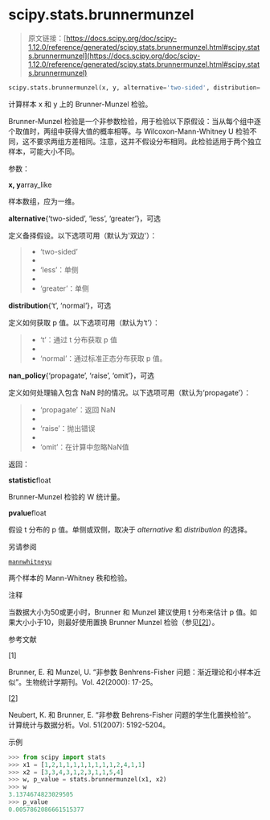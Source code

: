# scipy.stats.brunnermunzel

> 原文链接：[https://docs.scipy.org/doc/scipy-1.12.0/reference/generated/scipy.stats.brunnermunzel.html#scipy.stats.brunnermunzel](https://docs.scipy.org/doc/scipy-1.12.0/reference/generated/scipy.stats.brunnermunzel.html#scipy.stats.brunnermunzel)

```py
scipy.stats.brunnermunzel(x, y, alternative='two-sided', distribution='t', nan_policy='propagate')
```

计算样本 x 和 y 上的 Brunner-Munzel 检验。

Brunner-Munzel 检验是一个非参数检验，用于检验以下原假设：当从每个组中逐个取值时，两组中获得大值的概率相等。与 Wilcoxon-Mann-Whitney U 检验不同，这不要求两组方差相同。注意，这并不假设分布相同。此检验适用于两个独立样本，可能大小不同。

参数：

**x, y**array_like

样本数组，应为一维。

**alternative**{‘two-sided’, ‘less’, ‘greater’}，可选

定义备择假设。以下选项可用（默认为'双边'）：

> +   ‘two-sided’
> +   
> +   ‘less’：单侧
> +   
> +   ‘greater’：单侧

**distribution**{‘t’, ‘normal’}，可选

定义如何获取 p 值。以下选项可用（默认为‘t’）：

> +   ‘t’：通过 t 分布获取 p 值
> +   
> +   ‘normal’：通过标准正态分布获取 p 值。

**nan_policy**{‘propagate’, ‘raise’, ‘omit’}，可选

定义如何处理输入包含 NaN 时的情况。以下选项可用（默认为‘propagate’）：

> +   ‘propagate’：返回 NaN
> +   
> +   ‘raise’：抛出错误
> +   
> +   ‘omit’：在计算中忽略NaN值

返回：

**statistic**float

Brunner-Munzel 检验的 W 统计量。

**pvalue**float

假设 t 分布的 p 值。单侧或双侧，取决于 *alternative* 和 *distribution* 的选择。

另请参阅

[`mannwhitneyu`](scipy.stats.mannwhitneyu.html#scipy.stats.mannwhitneyu "scipy.stats.mannwhitneyu")

两个样本的 Mann-Whitney 秩和检验。

注释

当数据大小为50或更小时，Brunner 和 Munzel 建议使用 t 分布来估计 p 值。如果大小小于10，则最好使用置换 Brunner Munzel 检验（参见[[2]](#r74f607242e91-2)）。

参考文献

[1]

Brunner, E. 和 Munzel, U. “非参数 Benhrens-Fisher 问题：渐近理论和小样本近似”。生物统计学期刊。Vol. 42(2000): 17-25。

[[2](#id1)]

Neubert, K. 和 Brunner, E. “非参数 Behrens-Fisher 问题的学生化置换检验”。计算统计与数据分析。Vol. 51(2007): 5192-5204。

示例

```py
>>> from scipy import stats
>>> x1 = [1,2,1,1,1,1,1,1,1,1,2,4,1,1]
>>> x2 = [3,3,4,3,1,2,3,1,1,5,4]
>>> w, p_value = stats.brunnermunzel(x1, x2)
>>> w
3.1374674823029505
>>> p_value
0.0057862086661515377 
```
